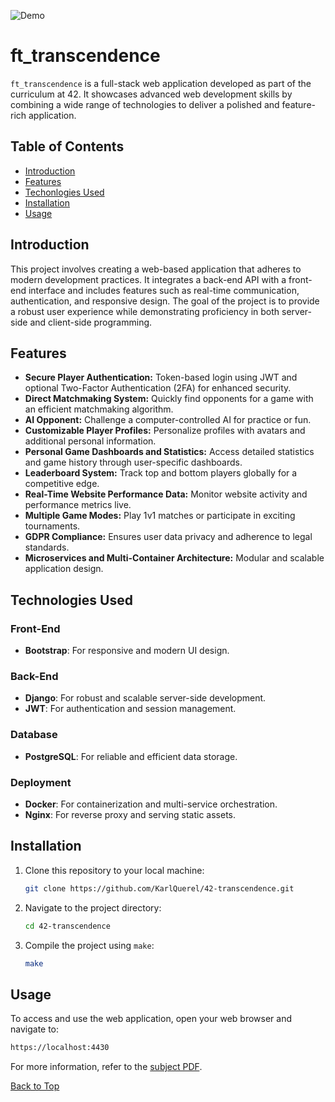 <a id="top"></a>

![Demo](./src/demo/demo.gif)

# ft_transcendence
`ft_transcendence` is a full-stack web application developed as part of the curriculum at 42. It showcases advanced web development skills by combining a wide range of technologies to deliver a polished and feature-rich application.

## Table of Contents
- [Introduction](#introduction)
- [Features](#features)
- [Techonlogies Used](#technologies-used)
- [Installation](#installation)
- [Usage](#usage)

## Introduction
This project involves creating a web-based application that adheres to modern development practices. It integrates a back-end API with a front-end interface and includes features such as real-time communication, authentication, and responsive design. The goal of the project is to provide a robust user experience while demonstrating proficiency in both server-side and client-side programming.

## Features
- **Secure Player Authentication:** Token-based login using JWT and optional Two-Factor Authentication (2FA) for enhanced security.
- **Direct Matchmaking System:** Quickly find opponents for a game with an efficient matchmaking algorithm.
- **AI Opponent:** Challenge a computer-controlled AI for practice or fun.
- **Customizable Player Profiles:** Personalize profiles with avatars and additional personal information.
- **Personal Game Dashboards and Statistics:** Access detailed statistics and game history through user-specific dashboards.
- **Leaderboard System:** Track top and bottom players globally for a competitive edge.
- **Real-Time Website Performance Data:** Monitor website activity and performance metrics live.
- **Multiple Game Modes:** Play 1v1 matches or participate in exciting tournaments.
- **GDPR Compliance:** Ensures user data privacy and adherence to legal standards.
- **Microservices and Multi-Container Architecture:** Modular and scalable application design.

## Technologies Used
### Front-End
- **Bootstrap**: For responsive and modern UI design.

### Back-End
- **Django**: For robust and scalable server-side development.
- **JWT**: For authentication and session management.

### Database
- **PostgreSQL**: For reliable and efficient data storage.

### Deployment
- **Docker**: For containerization and multi-service orchestration.
- **Nginx**: For reverse proxy and serving static assets.

## Installation
1. Clone this repository to your local machine:
	```sh
	git clone https://github.com/KarlQuerel/42-transcendence.git
	```

2. Navigate to the project directory:
	```sh
	cd 42-transcendence
	```

3. Compile the project using `make`:
	```sh
	make
	```
 
## Usage
To access and use the web application, open your web browser and navigate to:
```bash
https://localhost:4430
```

For more information, refer to the [subject PDF](https://github.com/KarlQuerel/42-transcendence/blob/main/docs/en.subject.pdf).

[Back to Top](#top)
